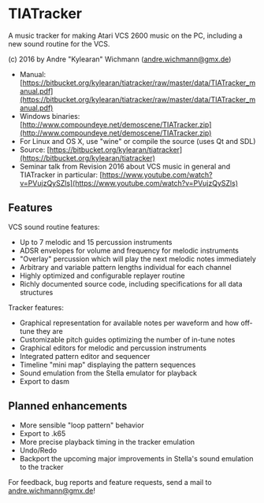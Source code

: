 # TIATracker #

A music tracker for making Atari VCS 2600 music on the PC, including a new sound routine for the VCS.

(c) 2016 by Andre "Kylearan" Wichmann (andre.wichmann@gmx.de)

* Manual: [https://bitbucket.org/kylearan/tiatracker/raw/master/data/TIATracker_manual.pdf](https://bitbucket.org/kylearan/tiatracker/raw/master/data/TIATracker_manual.pdf)
* Windows binaries: [http://www.compoundeye.net/demoscene/TIATracker.zip](http://www.compoundeye.net/demoscene/TIATracker.zip)
* For Linux and OS X, use "wine" or compile the source (uses Qt and SDL)
* Source: [https://bitbucket.org/kylearan/tiatracker](https://bitbucket.org/kylearan/tiatracker)
* Seminar talk from Revision 2016 about VCS music in general and TIATracker in particular: [https://www.youtube.com/watch?v=PVujzQySZls](https://www.youtube.com/watch?v=PVujzQySZls)

## Features ##

VCS sound routine features:

* Up to 7 melodic and 15 percussion instruments
* ADSR envelopes for volume and frequency for melodic instruments
* "Overlay" percussion which will play the next melodic notes immediately
* Arbitrary and variable pattern lengths individual for each channel
* Highly optimized and configurable replayer routine
* Richly documented source code, including specifications for all data structures

Tracker features:

* Graphical representation for available notes per waveform and how off-tune they are
* Customizable pitch guides optimizing the number of in-tune notes
* Graphical editors for melodic and percussion instruments
* Integrated pattern editor and sequencer
* Timeline "mini map" displaying the pattern sequences
* Sound emulation from the Stella emulator for playback
* Export to dasm

## Planned enhancements

* More sensible "loop pattern" behavior
* Export to .k65
* More precise playback timing in the tracker emulation
* Undo/Redo
* Backport the upcoming major improvements in Stella's sound emulation to the tracker

For feedback, bug reports and feature requests, send a mail to andre.wichmann@gmx.de!